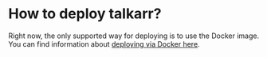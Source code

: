 # How to deploy talkarr?

Right now, the only supported way for deploying is to use the Docker image. You can find information about [deploying via Docker here](docker.md).
